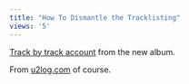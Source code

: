```yaml
---
title: "How To Dismantle the Tracklisting"
views: '5'
---
```

<p><a href="http://u2log.com/archive/qmagtrackxtrack.jpg">Track by track account</a> from the new album.</p>
<p>From <a href="http://www.u2log.com">u2log.com</a> of course.</p>
